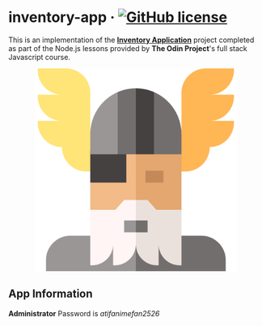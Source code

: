 # inventory-app &middot; [![GitHub license](https://img.shields.io/badge/license-MIT-red.svg)](https://github.com/atifcppprogrammer/inventory-app/blob/master/LICENSE)
This is an implementation of the <b><a href = "https://www.theodinproject.com/courses/nodejs/lessons/inventory-application"> Inventory Application</a></b>
project completed as part of the Node.js lessons provided by <b>The Odin Project</b>'s full stack Javascript course.
<p align = "center"> <img src = "odin.png" width = "400" height = "400"> </p>

## App Information
**Administrator** Password is *atifanimefan2526*

